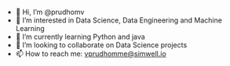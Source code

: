 - 👋 Hi, I’m @prudhomv
- 👀 I’m interested in Data Science, Data Engineering and Machine Learning
- 🌱 I’m currently learning Python and java
- 💞️ I’m looking to collaborate on Data Science projects
- 📫 How to reach me: vprudhomme@simwell.io

<!---
prudhomv/prudhomv is a ✨ special ✨ repository because its `README.md` (this file) appears on your GitHub profile.
You can click the Preview link to take a look at your changes.
--->
